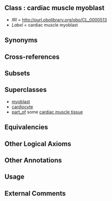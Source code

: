 
## Class : cardiac muscle myoblast

 * *IRI* = http://purl.obolibrary.org/obo/CL_0000513
 * *Label* = cardiac muscle myoblast

## Synonyms


## Cross-references


## Subsets


## Superclasses

 * [myoblast](../../CL/56/CL_0000056.md)
 * [cardiocyte](../../CL/94/CL_0002494.md)
 * [part_of](../../BFO/50/BFO_0000050.md) some [cardiac muscle tissue](../../UBERON/33/UBERON_0001133.md)

## Equivalencies


## Other Logical Axioms


## Other Annotations


## Usage


## External Comments

